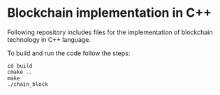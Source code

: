 # Blockchain implementation in C++

Following repository includes files for the implementation of blockchain technology in C++ language.

To build and run the code follow the steps:

 ```
 cd build
 cmake ..
 make
 ./chain_block
  ```
